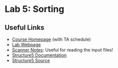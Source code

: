 # Lab 5: Sorting

## Useful Links
 * [Course Homepage](https://williams-cs.github.io/cs136s19-www/) (with TA schedule)
 * [Lab Webpage](https://williams-cs.github.io/cs136s19-www/assets/labs/lab5/sorting.html)
 * [Scanner Notes](https://williams-cs.github.io/cs136s19-www/assets/handouts/scanner.pdf): Useful for reading the input files!
 * [Structure5 Documentation](http://www.cs.williams.edu/~bailey/JavaStructures/doc/structure5/index.html)
 * [Structure5 Source](http://www.cs.williams.edu/~bailey/JavaStructures/Software_files/structure-source.tgz)
